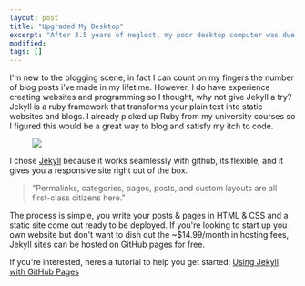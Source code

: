 ```yaml
---
layout: post
title: "Upgraded My Desktop"
excerpt: "After 3.5 years of neglect, my poor desktop computer was due for an upgrade."
modified:
tags: []
---
```


I'm new to the blogging scene, in fact I can count on my fingers the number of blog posts i've made in my lifetime. However, I do have experience creating websites and programming so I thought, why not give Jekyll a try? Jekyll is a ruby framework that transforms your plain text into static websites and blogs. I already picked up Ruby from my university courses so I figured this would be a great way to blog and satisfy my itch to code.

<figure>
	<img src="https://jekyll.github.io/brand/jekyll-logo-light-solid.png">
</figure>

I chose [Jekyll](https://jekyllrb.com/) because it works seamlessly with github, its flexible, and it gives you a responsive site right out of the box. 

> "Permalinks, categories, pages, posts, and custom layouts are all first-class citizens here."

The process is simple, you write your posts & pages in HTML & CSS and a static site come out ready to be deployed. If you're looking to start up you own website but don't want to dish out the ~$14.99/month in hosting fees, Jekyll sites can be hosted on GitHub pages for free.

If you're interested, heres a tutorial to help you get started: [Using Jekyll with GitHub Pages](https://help.github.com/articles/using-jekyll-with-pages/)